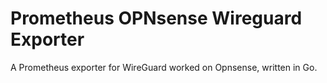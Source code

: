# Prometheus OPNsense Wireguard Exporter
A Prometheus exporter for WireGuard worked on Opnsense, written in Go.
